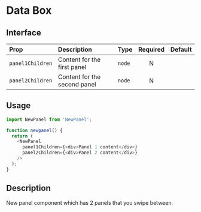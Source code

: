 # Data Box

## Interface

| Prop             | Description                  | Type   | Required | Default |
| :--------------- | :--------------------------- | :----- | :------: | ------- |
| `panel1Children` | Content for the first panel  | `node` |    N     |         |
| `panel2Children` | Content for the second panel | `node` |    N     |         |

## Usage

```js
import NewPanel from 'NewPanel';

function newpanel() {
  return (
    <NewPanel
      panel1Children={<div>Panel 1 content</div>}
      panel2Children={<div>Panel 2 content</div>}
    />
  );
}
```

## Description

New panel component which has 2 panels that you swipe between.
